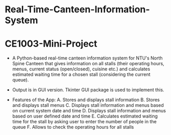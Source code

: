 # Real-Time-Canteen-Information-System

# CE1003-Mini-Project

- A Python-based real-time canteen information system for NTU's North Spine Canteen that gives information on all stalls (their operating hours, menus, current status (open/closed), cuisine etc.) and calculates estimated waiting time for a chosen stall (considering the current queue).

- Output is in GUI version. Tkinter GUI package is used to implement this.

- Features of the App: A. Stores and displays stall information B. Stores and displays stall menus C. Displays stall information and menus based on current system date and time D. Displays stall information and menus based on user defined date and time E. Calculates estimated waiting time for the stall by asking user to enter the number of people in the queue F. Allows to check the operating hours for all stalls

